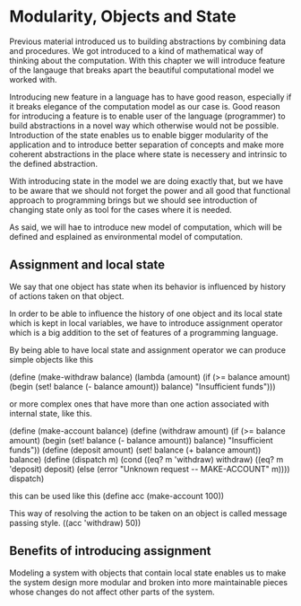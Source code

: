 # Modularity, Objects and State

Previous material introduced us to building abstractions by combining
data and procedures. We got introduced to a kind of mathematical way
of thinking about the computation. With this chapter we will introduce
feature of the langauge that breaks apart the beautiful computational
model we worked with.

Introducing new feature in a language has to have good reason,
especially if it breaks elegance of the computation model as our case
is. Good reason for introducing a feature is to enable user of the
language (programmer) to build abstractions in a novel way which
otherwise would not be possible. Introduction of the state enables us to
enable bigger modularity of the application and to introduce better
separation of concepts and make more coherent abstractions in the place
where state is necessery and intrinsic to the defined abstraction.


With introducing state in the model we are doing exactly that, but we
have to be aware that we should not forget the power and all good that
functional approach to programming brings but we should see introduction
of changing state only as tool for the cases where it is needed.

As said, we will hae to introduce new model of computation, which will
be defined and esplained as environmental model of computation.

## Assignment and local state

We say that one object has state when its behavior is influenced by
history of actions taken on that object.

In order to be able to influence the history of one object and its local
state which is kept in local variables, we have to introduce assignment
operator which is a big addition to the set of features of a programming
language.

By being able to have local state and assignment operator we can produce
simple objects like this

(define (make-withdraw balance)
  (lambda (amount)
    (if (>= balance amount)
        (begin (set! balance (- balance amount))
               balance)
        "Insufficient funds")))

or more complex ones that have more than one action associated with
internal state, like this.

(define (make-account balance)
  (define (withdraw amount)
    (if (>= balance amount)
      (begin (set! balance (- balance amount))
             balance)
      "Insufficient funds"))
  (define (deposit amount)
    (set! balance (+ balance amount))
    balance)
  (define (dispatch m)
    (cond ((eq? m 'withdraw) withdraw)
          ((eq? m 'deposit) deposit)
          (else (error "Unknown request -- MAKE-ACCOUNT" m))))
  dispatch)

this can be used like this
(define acc (make-account 100))

This way of resolving the action to be taken on an object is called
message passing style.
((acc 'withdraw) 50))

## Benefits of introducing assignment

Modeling a system with objects that contain local state enables us to
make the system design more modular and broken into more maintainable
pieces whose changes do not affect other parts of the system.
